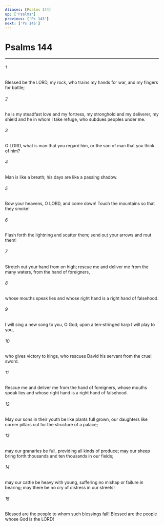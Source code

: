 ```yaml
---
Aliases: [Psalms 144]
up: ['Psalms']
previous: ['Ps 143']
next: ['Ps 145']
---
```

# Psalms 144
***



###### 1 
Blessed be the LORD, my rock, who trains my hands for war, and my fingers for battle; 

###### 2 
he is my steadfast love and my fortress, my stronghold and my deliverer, my shield and he in whom I take refuge, who subdues peoples under me. 

###### 3 
O LORD, what is man that you regard him, or the son of man that you think of him? 

###### 4 
Man is like a breath; his days are like a passing shadow. 

###### 5 
Bow your heavens, O LORD, and come down! Touch the mountains so that they smoke! 

###### 6 
Flash forth the lightning and scatter them; send out your arrows and rout them! 

###### 7 
Stretch out your hand from on high; rescue me and deliver me from the many waters, from the hand of foreigners, 

###### 8 
whose mouths speak lies and whose right hand is a right hand of falsehood. 

###### 9 
I will sing a new song to you, O God; upon a ten-stringed harp I will play to you, 

###### 10 
who gives victory to kings, who rescues David his servant from the cruel sword. 

###### 11 
Rescue me and deliver me from the hand of foreigners, whose mouths speak lies and whose right hand is a right hand of falsehood. 

###### 12 
May our sons in their youth be like plants full grown, our daughters like corner pillars cut for the structure of a palace; 

###### 13 
may our granaries be full, providing all kinds of produce; may our sheep bring forth thousands and ten thousands in our fields; 

###### 14 
may our cattle be heavy with young, suffering no mishap or failure in bearing; may there be no cry of distress in our streets! 

###### 15 
Blessed are the people to whom such blessings fall! Blessed are the people whose God is the LORD!
